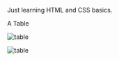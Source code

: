 Just learning HTML and CSS basics.

A Table

![table](https://github.com/benNjogu/mel-html-css/assets/60463836/58966f26-ff15-4f82-bf00-e240d6c516e6)

![table](https://github.com/benNjogu/mel-html-css/assets/60463836/1a630d20-1ab7-4441-95f3-87dbc041ef8a)
